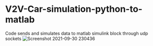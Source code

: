 # V2V-Car-simulation-python-to-matlab
Code sends and simulates data to matlab simulink block through udp sockets
![Screenshot 2021-09-30 230436](https://user-images.githubusercontent.com/76963708/187510693-1b8fee2b-08fd-4e6d-b4be-ee6bd9aaf48c.jpg)
